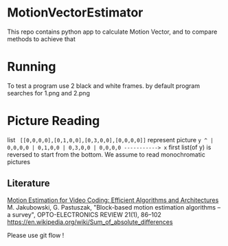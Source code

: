 # MotionVectorEstimator
This repo contains python app to calculate Motion Vector, and to compare methods to achieve that

# Running
To test a program use 2 black and white  frames.
by default program searches for 1.png and 2.png

# Picture Reading
 list ` [[0,0,0,0],[0,1,0,0],[0,3,0,0],[0,0,0,0]]` represent picture
 ` y ^
    | 0,0,0,0
    | 0,1,0,0
    | 0,3,0,0
    | 0,0,0,0
    -----------> x
 `
first list(of y) is reversed to start from the bottom.
We assume to read monochromatic pictures

## Literature
  [ Motion Estimation for Video Coding: Efficient Algorithms and Architectures](https://books.google.pl/books?id=nK0qBgAAQBAJ&pg=PA6&lpg=PA6&dq=Full+Search+video&source=bl&ots=gruM8RHDPw&sig=gQLo3ID_VKI-2xaZqCFobhOHTdA&hl=pl&sa=X&ved=0ahUKEwiEg7PBo-nLAhUmz3IKHU_HAt8Q6AEIKjAD#v=onepage&q=Full%20Search%20video&f=false)
  M. Jakubowski, G. Pastuszak, "Block-based motion estimation algorithms – a survey", OPTO-ELECTRONICS REVIEW 21(1), 86–102
  https://en.wikipedia.org/wiki/Sum_of_absolute_differences


Please use git flow !
